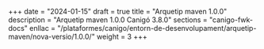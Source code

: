 +++
date        = "2024-01-15"
draft        = true
title       = "Arquetip maven 1.0.0"
description = "Arquetip maven 1.0.0 Canigó 3.8.0"
sections    = "canigo-fwk-docs"
enllac		= "/plataformes/canigo/entorn-de-desenvolupament/arquetip-maven/nova-versio/1.0.0/"
weight		= 3
+++
